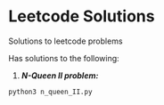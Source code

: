 # Leetcode Solutions
Solutions to leetcode problems

Has solutions to the following:

1. ***N-Queen II problem:***
```bash
python3 n_queen_II.py
```
